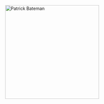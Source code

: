 <img src="https://github.com/user-attachments/assets/2ab402ba-c60b-400f-a2bd-7afaf41df83b" alt="Patrick Bateman" width="300" />
